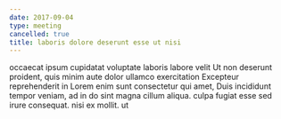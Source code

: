 ```yaml
---
date: 2017-09-04
type: meeting
cancelled: true
title: laboris dolore deserunt esse ut nisi
---
```

occaecat ipsum cupidatat voluptate laboris labore velit Ut non deserunt proident, quis minim aute dolor ullamco exercitation Excepteur reprehenderit in Lorem enim sunt consectetur qui amet, Duis incididunt tempor veniam, ad in do sint magna cillum aliqua. culpa fugiat esse sed irure consequat. nisi ex mollit. ut